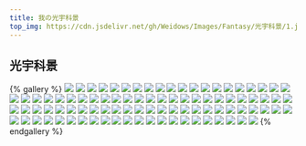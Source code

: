```yaml
---
title: 我の光宇科景
top_img: https://cdn.jsdelivr.net/gh/Weidows/Images/Fantasy/光宇科景/1.jpeg
---
```


<!--
 * @Author: Weidows
 * @LastEditors: Weidows
 * @LastEditTime: 2020-10-26 17:15:10
 * @FilePath: \Weidowsd:\Game\Demo\Github\Blog\source\tags\gallery\风景\光宇科景.md
-->

## 光宇科景

{% gallery %}
![](https://cdn.jsdelivr.net/gh/Weidows/Images/Fantasy/光宇科景/1.jpeg)
![](https://cdn.jsdelivr.net/gh/Weidows/Images/Fantasy/光宇科景/2.jpeg)
![](https://cdn.jsdelivr.net/gh/Weidows/Images/Fantasy/光宇科景/3.jpeg)
![](https://cdn.jsdelivr.net/gh/Weidows/Images/Fantasy/光宇科景/4.jpeg)
![](https://cdn.jsdelivr.net/gh/Weidows/Images/Fantasy/光宇科景/5.jpeg)
![](https://cdn.jsdelivr.net/gh/Weidows/Images/Fantasy/光宇科景/6.jpeg)
![](https://cdn.jsdelivr.net/gh/Weidows/Images/Fantasy/光宇科景/7.jpeg)
![](https://cdn.jsdelivr.net/gh/Weidows/Images/Fantasy/光宇科景/8.jpeg)
![](https://cdn.jsdelivr.net/gh/Weidows/Images/Fantasy/光宇科景/9.jpeg)
![](https://cdn.jsdelivr.net/gh/Weidows/Images/Fantasy/光宇科景/10.jpeg)
![](https://cdn.jsdelivr.net/gh/Weidows/Images/Fantasy/光宇科景/11.jpeg)
![](https://cdn.jsdelivr.net/gh/Weidows/Images/Fantasy/光宇科景/12.jpeg)
![](https://cdn.jsdelivr.net/gh/Weidows/Images/Fantasy/光宇科景/13.jpeg)
![](https://cdn.jsdelivr.net/gh/Weidows/Images/Fantasy/光宇科景/14.jpeg)
![](https://cdn.jsdelivr.net/gh/Weidows/Images/Fantasy/光宇科景/15.jpeg)
![](https://cdn.jsdelivr.net/gh/Weidows/Images/Fantasy/光宇科景/16.jpeg)
![](https://cdn.jsdelivr.net/gh/Weidows/Images/Fantasy/光宇科景/17.jpeg)
![](https://cdn.jsdelivr.net/gh/Weidows/Images/Fantasy/光宇科景/18.jpeg)
![](https://cdn.jsdelivr.net/gh/Weidows/Images/Fantasy/光宇科景/19.jpeg)
![](https://cdn.jsdelivr.net/gh/Weidows/Images/Fantasy/光宇科景/20.jpeg)
![](https://cdn.jsdelivr.net/gh/Weidows/Images/Fantasy/光宇科景/21.jpeg)
![](https://cdn.jsdelivr.net/gh/Weidows/Images/Fantasy/光宇科景/22.jpeg)
![](https://cdn.jsdelivr.net/gh/Weidows/Images/Fantasy/光宇科景/23.jpeg)
![](https://cdn.jsdelivr.net/gh/Weidows/Images/Fantasy/光宇科景/24.jpeg)
![](https://cdn.jsdelivr.net/gh/Weidows/Images/Fantasy/光宇科景/25.jpeg)
![](https://cdn.jsdelivr.net/gh/Weidows/Images/Fantasy/光宇科景/26.jpeg)
![](https://cdn.jsdelivr.net/gh/Weidows/Images/Fantasy/光宇科景/27.jpeg)
![](https://cdn.jsdelivr.net/gh/Weidows/Images/Fantasy/光宇科景/28.jpeg)
![](https://cdn.jsdelivr.net/gh/Weidows/Images/Fantasy/光宇科景/29.jpeg)
![](https://cdn.jsdelivr.net/gh/Weidows/Images/Fantasy/光宇科景/30.jpeg)
![](https://cdn.jsdelivr.net/gh/Weidows/Images/Fantasy/光宇科景/31.jpeg)
![](https://cdn.jsdelivr.net/gh/Weidows/Images/Fantasy/光宇科景/32.jpeg)
![](https://cdn.jsdelivr.net/gh/Weidows/Images/Fantasy/光宇科景/33.jpeg)
![](https://cdn.jsdelivr.net/gh/Weidows/Images/Fantasy/光宇科景/34.jpeg)
![](https://cdn.jsdelivr.net/gh/Weidows/Images/Fantasy/光宇科景/35.jpeg)
![](https://cdn.jsdelivr.net/gh/Weidows/Images/Fantasy/光宇科景/36.jpeg)
![](https://cdn.jsdelivr.net/gh/Weidows/Images/Fantasy/光宇科景/37.jpeg)
![](https://cdn.jsdelivr.net/gh/Weidows/Images/Fantasy/光宇科景/38.jpeg)
![](https://cdn.jsdelivr.net/gh/Weidows/Images/Fantasy/光宇科景/39.jpeg)
![](https://cdn.jsdelivr.net/gh/Weidows/Images/Fantasy/光宇科景/40.jpeg)
![](https://cdn.jsdelivr.net/gh/Weidows/Images/Fantasy/光宇科景/41.jpeg)
![](https://cdn.jsdelivr.net/gh/Weidows/Images/Fantasy/光宇科景/42.jpeg)
![](https://cdn.jsdelivr.net/gh/Weidows/Images/Fantasy/光宇科景/43.jpeg)
![](https://cdn.jsdelivr.net/gh/Weidows/Images/Fantasy/光宇科景/44.jpeg)
![](https://cdn.jsdelivr.net/gh/Weidows/Images/Fantasy/光宇科景/45.jpeg)
![](https://cdn.jsdelivr.net/gh/Weidows/Images/Fantasy/光宇科景/46.jpeg)
![](https://cdn.jsdelivr.net/gh/Weidows/Images/Fantasy/光宇科景/47.jpeg)
![](https://cdn.jsdelivr.net/gh/Weidows/Images/Fantasy/光宇科景/48.jpeg)
![](https://cdn.jsdelivr.net/gh/Weidows/Images/Fantasy/光宇科景/49.jpeg)
![](https://cdn.jsdelivr.net/gh/Weidows/Images/Fantasy/光宇科景/50.jpeg)
![](https://cdn.jsdelivr.net/gh/Weidows/Images/Fantasy/光宇科景/51.jpeg)
![](https://cdn.jsdelivr.net/gh/Weidows/Images/Fantasy/光宇科景/52.jpeg)
![](https://cdn.jsdelivr.net/gh/Weidows/Images/Fantasy/光宇科景/53.jpeg)
![](https://cdn.jsdelivr.net/gh/Weidows/Images/Fantasy/光宇科景/54.jpeg)
![](https://cdn.jsdelivr.net/gh/Weidows/Images/Fantasy/光宇科景/55.jpeg)
![](https://cdn.jsdelivr.net/gh/Weidows/Images/Fantasy/光宇科景/56.jpeg)
![](https://cdn.jsdelivr.net/gh/Weidows/Images/Fantasy/光宇科景/57.jpeg)
![](https://cdn.jsdelivr.net/gh/Weidows/Images/Fantasy/光宇科景/58.jpeg)
![](https://cdn.jsdelivr.net/gh/Weidows/Images/Fantasy/光宇科景/59.jpeg)
![](https://cdn.jsdelivr.net/gh/Weidows/Images/Fantasy/光宇科景/60.jpeg)
![](https://cdn.jsdelivr.net/gh/Weidows/Images/Fantasy/光宇科景/61.jpeg)
![](https://cdn.jsdelivr.net/gh/Weidows/Images/Fantasy/光宇科景/62.jpeg)
![](https://cdn.jsdelivr.net/gh/Weidows/Images/Fantasy/光宇科景/63.jpeg)
![](https://cdn.jsdelivr.net/gh/Weidows/Images/Fantasy/光宇科景/64.jpeg)
![](https://cdn.jsdelivr.net/gh/Weidows/Images/Fantasy/光宇科景/65.jpeg)
![](https://cdn.jsdelivr.net/gh/Weidows/Images/Fantasy/光宇科景/66.jpeg)
![](https://cdn.jsdelivr.net/gh/Weidows/Images/Fantasy/光宇科景/67.jpeg)
![](https://cdn.jsdelivr.net/gh/Weidows/Images/Fantasy/光宇科景/68.jpeg)
![](https://cdn.jsdelivr.net/gh/Weidows/Images/Fantasy/光宇科景/69.jpeg)
![](https://cdn.jsdelivr.net/gh/Weidows/Images/Fantasy/光宇科景/70.jpeg)
![](https://cdn.jsdelivr.net/gh/Weidows/Images/Fantasy/光宇科景/71.jpeg)
![](https://cdn.jsdelivr.net/gh/Weidows/Images/Fantasy/光宇科景/72.jpeg)
![](https://cdn.jsdelivr.net/gh/Weidows/Images/Fantasy/光宇科景/73.jpeg)
![](https://cdn.jsdelivr.net/gh/Weidows/Images/Fantasy/光宇科景/74.jpeg)
![](https://cdn.jsdelivr.net/gh/Weidows/Images/Fantasy/光宇科景/75.jpeg)
![](https://cdn.jsdelivr.net/gh/Weidows/Images/Fantasy/光宇科景/76.jpeg)
![](https://cdn.jsdelivr.net/gh/Weidows/Images/Fantasy/光宇科景/77.jpeg)
![](https://cdn.jsdelivr.net/gh/Weidows/Images/Fantasy/光宇科景/78.jpeg)
![](https://cdn.jsdelivr.net/gh/Weidows/Images/Fantasy/光宇科景/79.jpeg)
![](https://cdn.jsdelivr.net/gh/Weidows/Images/Fantasy/光宇科景/80.jpeg)
![](https://cdn.jsdelivr.net/gh/Weidows/Images/Fantasy/光宇科景/81.jpeg)
![](https://cdn.jsdelivr.net/gh/Weidows/Images/Fantasy/光宇科景/82.jpeg)
![](https://cdn.jsdelivr.net/gh/Weidows/Images/Fantasy/光宇科景/83.jpeg)
![](https://cdn.jsdelivr.net/gh/Weidows/Images/Fantasy/光宇科景/84.jpeg)
![](https://cdn.jsdelivr.net/gh/Weidows/Images/Fantasy/光宇科景/85.jpeg)
![](https://cdn.jsdelivr.net/gh/Weidows/Images/Fantasy/光宇科景/86.jpeg)
![](https://cdn.jsdelivr.net/gh/Weidows/Images/Fantasy/光宇科景/87.jpeg)
![](https://cdn.jsdelivr.net/gh/Weidows/Images/Fantasy/光宇科景/88.jpeg)
![](https://cdn.jsdelivr.net/gh/Weidows/Images/Fantasy/光宇科景/89.jpeg)
![](https://cdn.jsdelivr.net/gh/Weidows/Images/Fantasy/光宇科景/90.jpeg)
![](https://cdn.jsdelivr.net/gh/Weidows/Images/Fantasy/光宇科景/91.jpeg)
![](https://cdn.jsdelivr.net/gh/Weidows/Images/Fantasy/光宇科景/92.jpeg)
{% endgallery %}
